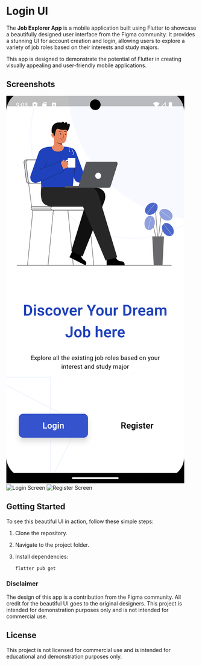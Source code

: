 # Login UI

The **Job Explorer App** is a mobile application built using Flutter to showcase a beautifully designed user interface from the Figma community. It provides a stunning UI for account creation and login, allowing users to explore a variety of job roles based on their interests and study majors.

This app is designed to demonstrate the potential of Flutter in creating visually appealing and user-friendly mobile applications.

## Screenshots
![Welcome Screen](https://github.com/Emperor-Grey/Login-Ui/blob/master/assets/Screenshot_1698593914.png)
![Login Screen](https://raw.githubusercontent.com/Emperor-Grey/Login-Ui/main/assets/133247459/9c1e79b6-1a79-473a-a06f-8d68f2162cc7.png)
![Register Screen](https://raw.githubusercontent.com/Emperor-Grey/Login-Ui/main/assets/133247459/6100c147-6ef9-4cad-a78a-90ad3629051f.png)


## Getting Started

To see this beautiful UI in action, follow these simple steps:

1. Clone the repository.

2. Navigate to the project folder.

3. Install dependencies:

   ```bash
   flutter pub get
   ```

### Disclaimer
The design of this app is a contribution from the Figma community. All credit for the beautiful UI goes to the original designers. This project is intended for demonstration purposes only and is not intended for commercial use.

## License
This project is not licensed for commercial use and is intended for educational and demonstration purposes only.

